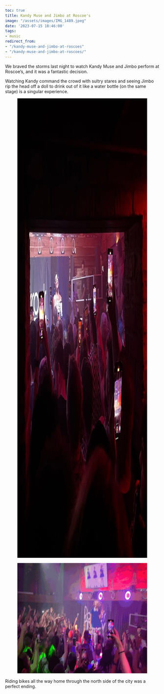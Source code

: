 ```yaml
---
toc: true
title: Kandy Muse and Jimbo at Roscoe's
image: "/assets/images/IMG_1489.jpeg"
date: '2023-07-15 18:46:00'
tags:
- music
redirect_from:
- "/kandy-muse-and-jimbo-at-roscoes"
- "/kandy-muse-and-jimbo-at-roscoes/"
---
```


We braved the storms last night to watch Kandy Muse and Jimbo perform at Roscoe’s, and it was a fantastic decision.

Watching Kandy command the crowd with sultry stares and seeing Jimbo rip the head off a doll to drink out of it like a water bottle (on the same stage) is a singular experience.

<figure class="kg-card kg-image-card"><img src="/assets/images/IMG_1481.jpeg" class="kg-image" alt=""  width="2000" height="1500"  sizes="(min-width: 720px) 720px"></figure><figure class="kg-card kg-image-card"><img src="/assets/images/image.gif" class="kg-image" alt=""  width="640" height="360" ></figure>

Riding bikes all the way home through the north side of the city was a perfect ending.

